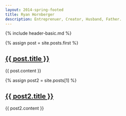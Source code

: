 ```yaml
---
layout: 2014-spring-footed
title: Ryan Hornberger
description: Entreprenuer, Creator, Husband, Father.
---
```


{% include header-basic.md %}

{% assign post = site.posts.first %}
<div class="post">
  <a href="{{ post.url }}"><h2>{{ post.title }}</h2></a>
  {{ post.content }}
</div>

{% assign post2 = site.posts[1] %}
<div class="post">
  <a href="{{ post2.url }}"><h2>{{ post2.title }}</h2></a>
  {{ post2.content }}
</div>
